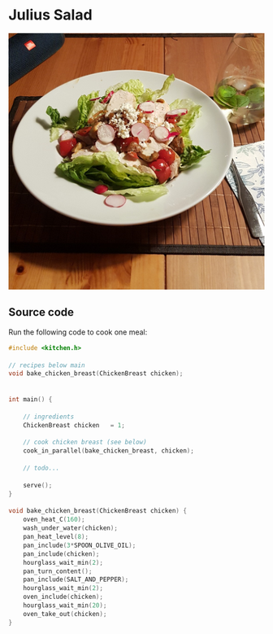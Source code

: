 
# Julius Salad

![result](build/Julius_Salad.jpg "Build")

## Source code
Run the following code to cook one meal:

```c
#include <kitchen.h>

// recipes below main
void bake_chicken_breast(ChickenBreast chicken);


int main() {

    // ingredients
    ChickenBreast chicken   = 1;

    // cook chicken breast (see below)
    cook_in_parallel(bake_chicken_breast, chicken);

    // todo...

    serve();
}

void bake_chicken_breast(ChickenBreast chicken) {
    oven_heat_C(160);
    wash_under_water(chicken);
    pan_heat_level(8);
    pan_include(3*SPOON_OLIVE_OIL);
    pan_include(chicken);
    hourglass_wait_min(2);
    pan_turn_content();
    pan_include(SALT_AND_PEPPER);
    hourglass_wait_min(2);
    oven_include(chicken);
    hourglass_wait_min(20);
    oven_take_out(chicken);
}

```
